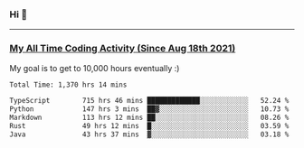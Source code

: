 ### Hi 🙂

---

### <a href="https://wakatime.com/@Eroxl">My All Time Coding Activity (Since Aug 18th 2021)</a>
My goal is to get to 10,000 hours eventually :)
<!--START_SECTION:waka-->

```txt
Total Time: 1,370 hrs 14 mins

TypeScript        715 hrs 46 mins █████████████░░░░░░░░░░░░   52.24 %
Python            147 hrs 3 mins  ██▓░░░░░░░░░░░░░░░░░░░░░░   10.73 %
Markdown          113 hrs 12 mins ██░░░░░░░░░░░░░░░░░░░░░░░   08.26 %
Rust              49 hrs 12 mins  █░░░░░░░░░░░░░░░░░░░░░░░░   03.59 %
Java              43 hrs 37 mins  ▓░░░░░░░░░░░░░░░░░░░░░░░░   03.18 %
```

<!--END_SECTION:waka-->
